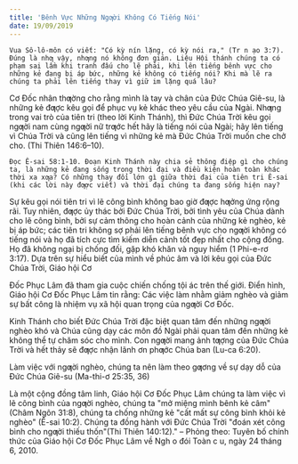 ```yaml
---
title: 'Bênh Vực Những Ngƣời Không Có Tiếng Nói'
date: 19/09/2019
---
```


`Vua Sô-lô-môn có viết: "Có kỳ nín lặng, có kỳ nói ra," (Tr n ạo 3:7). Đúng là nhƣ vậy, nhƣng nó không đơn giản. Liệu Hội thánh chúng ta có phạm sai lầm khi tranh đấu cho lẽ phải, khi lên tiếng bênh vực cho những kẻ đang bị áp bức, những kẻ không có tiếng nói? Khi mà lẽ ra chúng ta phải lên tiếng thay vì giữ im lặng quá lâu?`

Cơ Đốc nhân thƣờng cho rằng mình là tay và chân của Đức Chúa Giê-su, là những kẻ đƣợc kêu gọi để phục vụ kẻ khác theo yêu cầu của Ngài. Nhƣng trong vai trò của tiên tri (theo lời Kinh Thánh), thì Đức Chúa Trời kêu gọi ngƣời nam cùng ngƣời nữ trƣớc hết hãy là tiếng nói của Ngài; hãy lên tiếng vì Chúa Trời và cũng lên tiếng vì những kẻ mà Đức Chúa Trời muốn che chở cho. (Thi Thiên 146:6–10).

`Đọc Ê-sai 58:1-10. Đoạn Kinh Thánh này chia sẻ thông điệp gì cho chúng ta, là những kẻ đang sống trong thời đại và điều kiện hoàn toàn khác thời xa xƣa? Có những thay đổi lớn gì giữa thời đại của tiên tri Ê-sai (khi các lời này đƣợc viết) và thời đại chúng ta đang sống hiện nay?`

Sự kêu gọi nói tiên tri vì lẽ công bình không bao giờ đƣợc hƣởng ứng rộng rãi. Tuy nhiên, đƣợc ủy thác bởi Đức Chúa Trời, bởi tình yêu của Chúa dành cho lẽ công bình, bởi sự cảm thông cho hoàn cảnh của những kẻ nghèo, kẻ bị áp bức; các tiên tri không sợ phải lên tiếng bênh vực cho ngƣời không có tiếng nói và họ đã tích cực tìm kiếm diễn cảnh tốt đẹp nhất cho cộng đồng. Họ đã không ngại bị chống đối, gặp khó khăn và nguy hiểm (1 Phi-e-rơ 3:17). Dựa trên sự hiểu biết của mình về phúc âm và lời kêu gọi của Đức Chúa Trời, Giáo hội Cơ

Đốc Phục Lâm đã tham gia cuộc chiến chống tội ác trên thế giới. Điển hình, Giáo hội Cơ Đốc Phục Lâm tin rằng: Các việc làm nhằm giảm nghèo và giảm sự bất công là nhiệm vụ xã hội quan trọng của ngƣời Cơ Đốc.

Kinh Thánh cho biết Đức Chúa Trời đặc biệt quan tâm đến những ngƣời nghèo khó và Chúa cũng dạy các môn đồ Ngài phải quan tâm đến những kẻ không thể tự chăm sóc cho mình. Con ngƣời mang ảnh tƣợng của Đức Chúa Trời và hết thảy sẽ đƣợc nhận lãnh ơn phƣớc Chúa ban (Lu-ca 6:20).

Làm việc với ngƣời nghèo, chúng ta nên làm theo gƣơng về sự dạy dỗ của Đức Chúa Giê-su (Ma-thi-ơ 25:35, 36)

Là một cộng đồng tâm linh, Giáo hội Cơ Đốc Phục Lâm chúng ta làm việc vì lẽ công bình của ngƣời nghèo, chúng ta "mở miệng mình bênh kẻ câm" (Châm Ngôn 31:8), chúng ta chống những kẻ "cất mất sự công bình khỏi kẻ nghèo" (Ê-sai 10:2). Chúng ta đồng hành với Đức Chúa Trời "đoán xét công bình cho ngƣời thiếu thốn"(Thi Thiên 140:12)." – Phỏng theo: Tuyên bố chính thức của Giáo hội Cơ Đốc Phục Lâm về Ngh o đói Toàn c u, ngày 24 tháng 6, 2010.